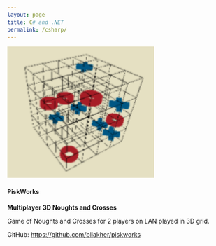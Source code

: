 ```yaml
---
layout: page
title: C# and .NET
permalink: /csharp/
---
```


<img height="300px" src="./assets/piskworks.png" />

#### PiskWorks

**Multiplayer 3D Noughts and Crosses**

Game of Noughts and Crosses for 2 players on LAN played in 3D grid. 

GitHub: https://github.com/bliakher/piskworks
